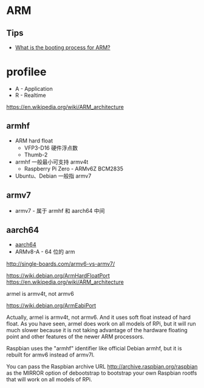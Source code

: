 # ARM
## Tips
* [What is the booting process for ARM?](https://stackoverflow.com/questions/6139952)

# profilee
* A - Application
* R - Realtime

https://en.wikipedia.org/wiki/ARM_architecture

## armhf
* ARM hard float
  * VFP3-D16 硬件浮点数
  * Thumb-2
* armhf 一般最小可支持 armv4t
  * Raspberry Pi Zero - ARMv6Z BCM2835
* Ubuntu、Debian 一般指 armv7

## armv7
* armv7 - 属于 armhf 和 aarch64 中间

## aarch64
* [aarch64](https://en.wikipedia.org/wiki/Aarch64)
* ARMv8-A - 64 位的 arm

http://single-boards.com/armv6-vs-armv7/



https://wiki.debian.org/ArmHardFloatPort
https://en.wikipedia.org/wiki/ARM_architecture

armel is armv4t, not armv6

https://wiki.debian.org/ArmEabiPort

Actually, armel is armv4t, not armv6. And it uses soft float instead of hard float. As you have seen, armel does work on all models of RPi, but it will run much slower because it is not taking advantage of the hardware floating point and other features of the newer ARM processors.

Raspbian uses the "armhf" identifier like official Debian armhf, but it is rebuilt for armv6 instead of armv7l.

You can pass the Raspbian archive URL http://archive.raspbian.org/raspbian as the MIRROR option of debootstrap to bootstrap your own Raspbian rootfs that will work on all models of RPi.
